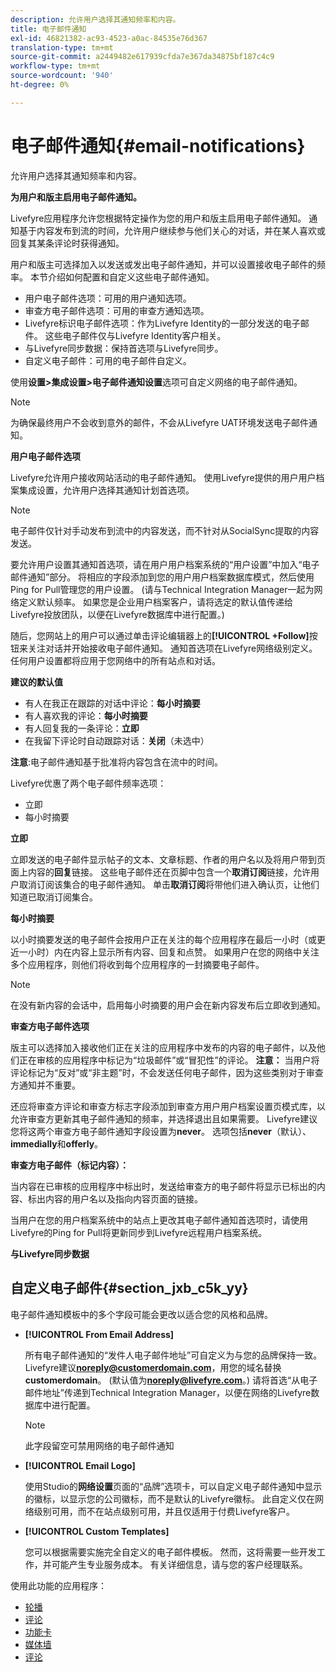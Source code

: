 ```yaml
---
description: 允许用户选择其通知频率和内容。
title: 电子邮件通知
exl-id: 46821382-ac93-4523-a0ac-84535e76d367
translation-type: tm+mt
source-git-commit: a2449482e617939cfda7e367da34875bf187c4c9
workflow-type: tm+mt
source-wordcount: '940'
ht-degree: 0%

---
```


# 电子邮件通知{#email-notifications}

允许用户选择其通知频率和内容。

**为用户和版主启用电子邮件通知。**

Livefyre应用程序允许您根据特定操作为您的用户和版主启用电子邮件通知。 通知基于内容发布到流的时间，允许用户继续参与他们关心的对话，并在某人喜欢或回复其某条评论时获得通知。

用户和版主可选择加入以发送或发出电子邮件通知，并可以设置接收电子邮件的频率。 本节介绍如何配置和自定义这些电子邮件通知。

* 用户电子邮件选项：可用的用户通知选项。
* 审查方电子邮件选项：可用的审查方通知选项。
* Livefyre标识电子邮件选项：作为Livefyre Identity的一部分发送的电子邮件。 这些电子邮件仅与Livefyre Identity客户相关。
* 与Livefyre同步数据：保持首选项与Livefyre同步。
* 自定义电子邮件：可用的电子邮件自定义。

使用&#x200B;**设置>集成设置>电子邮件通知设置**&#x200B;选项可自定义网络的电子邮件通知。

>[!NOTE]
>
>为确保最终用户不会收到意外的邮件，不会从Livefyre UAT环境发送电子邮件通知。

**用户电子邮件选项**

Livefyre允许用户接收网站活动的电子邮件通知。 使用Livefyre提供的用户用户档案集成设置，允许用户选择其通知计划首选项。

>[!NOTE]
>
>电子邮件仅针对手动发布到流中的内容发送，而不针对从SocialSync提取的内容发送。

要允许用户设置其通知首选项，请在用户用户档案系统的“用户设置”中加入“电子邮件通知”部分。 将相应的字段添加到您的用户用户档案数据库模式，然后使用Ping for Pull管理您的用户设置。 (请与Technical Integration Manager一起为网络定义默认频率。 如果您是企业用户档案客户，请将选定的默认值传递给Livefyre投放团队，以便在Livefyre数据库中进行配置。)

随后，您网站上的用户可以通过单击评论编辑器上的&#x200B;**[!UICONTROL +Follow]**&#x200B;按钮来关注对话并开始接收电子邮件通知。 通知首选项在Livefyre网络级别定义。 任何用户设置都将应用于您网络中的所有站点和对话。

**建议的默认值**

* 有人在我正在跟踪的对话中评论：**每小时摘要**
* 有人喜欢我的评论：**每小时摘要**
* 有人回复我的一条评论：**立即**
* 在我留下评论时自动跟踪对话：**关闭**（未选中）

**注意**:电子邮件通知基于批准将内容包含在流中的时间。

Livefyre优惠了两个电子邮件频率选项：

* 立即
* 每小时摘要

**立即**

立即发送的电子邮件显示帖子的文本、文章标题、作者的用户名以及将用户带到页面上内容的&#x200B;**回复**&#x200B;链接。 这些电子邮件还在页脚中包含一个&#x200B;**取消订阅**&#x200B;链接，允许用户取消订阅该集合的电子邮件通知。 单击**取消订阅**将带他们进入确认页，让他们知道已取消订阅集合。

**每小时摘要**

以小时摘要发送的电子邮件会按用户正在关注的每个应用程序在最后一小时（或更近一小时）内在内容上显示所有内容、回复和点赞。 如果用户在您的网络中关注多个应用程序，则他们将收到每个应用程序的一封摘要电子邮件。

>[!NOTE]
>
>在没有新内容的会话中，启用每小时摘要的用户会在新内容发布后立即收到通知。

**审查方电子邮件选项**

版主可以选择加入接收他们正在关注的应用程序中发布的内容的电子邮件，以及他们正在审核的应用程序中标记为“垃圾邮件”或“冒犯性”的评论。 **注意：** 当用户将评论标记为“反对”或“非主题”时，不会发送任何电子邮件，因为这些类别对于审查方通知并不重要。

还应将审查方评论和审查方标志字段添加到审查方用户用户档案设置页模式库，以允许审查方更新其电子邮件通知的频率，并选择退出且如果需要。 Livefyre建议您将这两个审查方电子邮件通知字段设置为&#x200B;**never**。 选项包括&#x200B;**never**（默认）、**immedially**&#x200B;和&#x200B;**offerly**。

**审查方电子邮件（标记内容）：**

当内容在已审核的应用程序中标出时，发送给审查方的电子邮件将显示已标出的内容、标出内容的用户名以及指向内容页面的链接。

当用户在您的用户档案系统中的站点上更改其电子邮件通知首选项时，请使用Livefyre的Ping for Pull将更新同步到Livefyre远程用户档案系统。

**与Livefyre同步数据**

## 自定义电子邮件{#section_jxb_c5k_yy}

电子邮件通知模板中的多个字段可能会更改以适合您的风格和品牌。

* **[!UICONTROL From Email Address]**

   所有电子邮件通知的“发件人电子邮件地址”可自定义为与您的品牌保持一致。 Livefyre建议&#x200B;**noreply@customerdomain.com**，用您的域名替换&#x200B;**customerdomain**。 (默认值为&#x200B;**noreply@livefyre.com**。) 请将首选“从电子邮件地址”传递到Technical Integration Manager，以便在网络的Livefyre数据库中进行配置。

   >[!NOTE]
   >
   >此字段留空可禁用网络的电子邮件通知

* **[!UICONTROL Email Logo]**

   使用Studio的&#x200B;**网络设置**&#x200B;页面的“品牌”选项卡，可以自定义电子邮件通知中显示的徽标，以显示您的公司徽标，而不是默认的Livefyre徽标。 此自定义仅在网络级别可用，而不在站点级别可用，并且仅适用于付费Livefyre客户。

* **[!UICONTROL Custom Templates]**

   您可以根据需要实施完全自定义的电子邮件模板。 然而，这将需要一些开发工作，并可能产生专业服务成本。 有关详细信息，请与您的客户经理联系。



使用此功能的应用程序：

* [轮播](/help/using/c-about-apps/c-carousel-app/c-carousel-app.md#c_carousel_app)
* [评论](/help/using/c-about-apps/c-comments/c-comments.md)
* [功能卡](/help/using/c-about-apps/c-feature-card-app/c-feature-card-app.md#c_feature_card_app)
* [媒体墙](/help/using/c-about-apps/c-media-wall-app/c-media-wall-app.md#c_media_wall_app)
* [评论](/help/using/c-about-apps/c-reviews-app/c-reviews-app.md#c_reviews_app)
